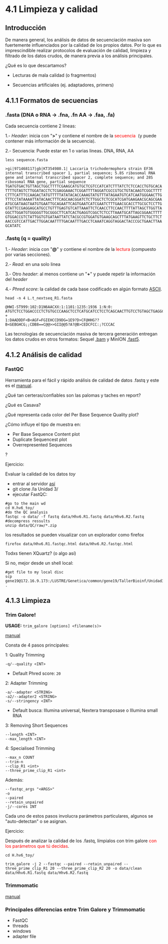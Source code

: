 # 4.1 Limpieza y calidad

## Introducción

De manera general, los análisis de datos de secuenciación masiva son fuertemente influenciados por la calidad de los propios datos. Por lo que es imprescindible realizar protocolos de evaluación de calidad, limpieza y filtrado de los datos crudos, de manera previa a los análisis principales.

¿Qué es lo que descartamos?

- Lecturas de mala calidad (o fragmentos)

- Secuencias artificiales (ej. adaptadores, primers)

  

## 4.1.1 Formatos de secuencias

### .fasta (DNA o RNA -> .fna, .fn AA -> .faa, .fa)

Cada secuencia contiene 2 lineas:

1.- *Header*: inicia con "**>**" y contiene el nombre de la <span style="color:red"> secuencia </span> (y puede contener más información de la secuencia).

2.- Secuencia: Puede estar en 1 o varias lineas. DNA, RNA, AA 

```
less sequence.fasta
```

```
>gi|971468117|gb|KT354980.1| Laccaria trichodermophora strain EF36 internal transcribed spacer 1, partial sequence; 5.8S ribosomal RNA gene and internal transcribed spacer 2, complete sequence; and 28S ribosomal RNA gene, partial sequence
TGATGTGACTGTTAGCTGGCTTTTCGAAGCATGTGCTCGTCCATCATCTTTATCTCTCCACCTGTGCACA
TTTTGTAGTCTTGGATACCTCTCGAGGAAACTCGGATTTTAGGATCGCCGTGCTGTACAAGTCGGCTTTT
CTTTCATTTCCAAGACTATGTTTTTATATACACCAAAGTATGTTTATAGAATGTCATCAATGGGAACTTG
TTTCCTATAAAATTATACAACTTTCAGCAACGGATCTCTTGGCTCTCGCATCGATGAAGAACGCAGCGAA
ATGCGATAAGTAATGTGAATTGCAGAATTCAGTGAATCATCGAATCTTTGAACGCACCTTGCGCTCCTTG
GTATTCCGAGGAGCATGCCTGTTTGAGTGTCATTAAATTCTCAACCTTCCAACTTTTATTAGCTTGGTTA
GGCTTGGATGTGGGGGTTGCGGGCTTCATCACTGAGGTCGGCTCTCCTTAAATGCATTAGCGGAACTTTT
GTGGACCGTCTATTGGTGTGATAATTATCTACGCCGTGGATGTGAAGCAGCTTTATGAAGTTCTGCTTCT
AACCGTCCATTGACTTGGACAATTTTGACAATTTGACCTCAAATCAGGTAGGACTACCCGCTGAACTTAA
GCATATC
```



### .fastq (q = quality)

1.- *Header*: inicia con "**@**" y contiene el nombre de la <span style="color:red">lectura</span> (compuesto por varias secciones).

2.- *Read*: en una solo linea

3.- Otro *header*: al menos contiene un "**+**" y puede repetir la información del *header*

4.- *Phred score*: la calidad de cada base codificado en algún formato [ASCII](http://drive5.com/usearch/manual/quality_score.html).

```
head -n 4 L.t_nextseq_R1.fasta
```

```
@HWI-ST999:102:D1N6AACXX:1:1101:1235:1936 1:N:0:
ATGTCTCCTGGACCCCTCTGTGCCCAAGCTCCTCATGCATCCTCCTCAGCAACTTGTCCTGTAGCTGAGGCTCACTGACTACCAGCTGCAG
+
1:DAADDDF<B<AGF=FGIEHCCD9DG=1E9?D>CF@HHG??B<GEBGHCG;;CDB8==C@@>>GII@@5?A?@B>CEDCFCC:;?CCCAC
```



Las tecnologías de secuenciación masiva de tercera generación entregan los datos crudos en otros formatos: Sequel [.bam](https://dnatech.genomecenter.ucdavis.edu/faqs/which-data-will-i-receive-from-the-pacbio-sequel-sequencer-will-they-have-quality-scores/) y MinION [.fast5](https://medium.com/@shiansu/a-look-at-the-nanopore-fast5-format-f711999e2ff6).



## 4.1.2 Análisis de calidad

### FastQC

Herramienta para el fácil y rápido análisis de calidad de datos .fastq y este es el  [manual](https://dnacore.missouri.edu/PDF/FastQC_Manual.pdf).

¿Qué tan certeras/confiables son las palomas y taches en report?

¿Qué es Casava?

¿Qué representa cada color del Per Base Sequence Quality plot?

¿Cómo influye el tipo de muestra en:

- Per Base Sequence Content plot
- Duplicate Sequencest plot
- Overrepresented Sequences

?

Ejercicio:

Evaluar la calidad de los datos *toy*

- entrar al servidor [así](https://github.com/AliciaMstt/TallerBioinf/blob/master/Unidad3/ssh.txt)
- git clone /la Unidad 3/
- ejecutar FastQC:

```
#go to the main wd
cd H.hv6_toy/
#do the QC analysis
fastqc -o data/ -f fastq data/Hhv6.R1.fastq data/Hhv6.R2.fastq
#decompress ressults
unzip data/QC/raw/*.zip
```

los resultados se pueden visualizar con un explorador como firefox

```
firefox data/Hhv6.R1.fastqc.html data/Hhv6.R2.fastqc.html
```

Todxs tienen XQuartz? (o algo así)

Si no, mejor desde un shell local:

```
#get file to my local disc
scp gene19@172.16.9.173:/LUSTRE/Genetica/common/gene19/TallerBioinf/Unidad3/H.hv6_toy/data/QC/raw/*.html .
```

 

## 4.1.3 Limpieza

### Trim Galore!

**USAGE:** `trim_galore [options] <filename(s)>`

[manual](https://github.com/FelixKrueger/TrimGalore/blob/master/Docs/Trim_Galore_User_Guide.md)



Consta de 4 pasos principales:

1: Quality Trimming

```
-q/--quality <INT>
```

- Default Phred score: `20`

2: Adapter Trimming

```
-a/--adapter <STRING>
-a2/--adapter2 <STRING>
-s/--stringency <INT>
```

- Default busca: Illumina universal, Nextera transposase o Illumina small RNA

3: Removing Short Sequences

```
--length <INT>
--max_length <INT>
```

4: Specialised Trimming

```
--max_n COUNT
--trim-n
--clip_R1 <int>
--three_prime_clip_R1 <int>
```

Además:

```
--fastqc_args "<ARGS>"
-o
--paired
--retain_unpaired
-j/--cores INT
```



Cada uno de estos pasos involucra parámetros particulares, algunos se "auto-detectan" o se asignan.

Ejercicio:

Después de analizar la calidad de los .fastq, límpialos con trim galore <span style="color:red">con los parámetros que tú decidas</span>.

 

```
cd H.hv6_toy/

trim_galore -j 2 --fastqc --paired --retain_unpaired --three_prime_clip_R1 20 --three_prime_clip_R2 20 -o data/clean data/Hhv6.R1.fastq data/Hhv6.R2.fastq
```



### Trimmomatic

[manual](http://www.usadellab.org/cms/uploads/supplementary/Trimmomatic/TrimmomaticManual_V0.32.pdf)



### Principales diferencias entre Trim Galore y Trimmomatic

- FastQC
- threads
- windows
- adapter file

